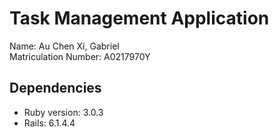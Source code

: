 # Task Management Application

Name: Au Chen Xi, Gabriel  
Matriculation Number: A0217970Y




## Dependencies

* Ruby version: 3.0.3
* Rails: 6.1.4.4

